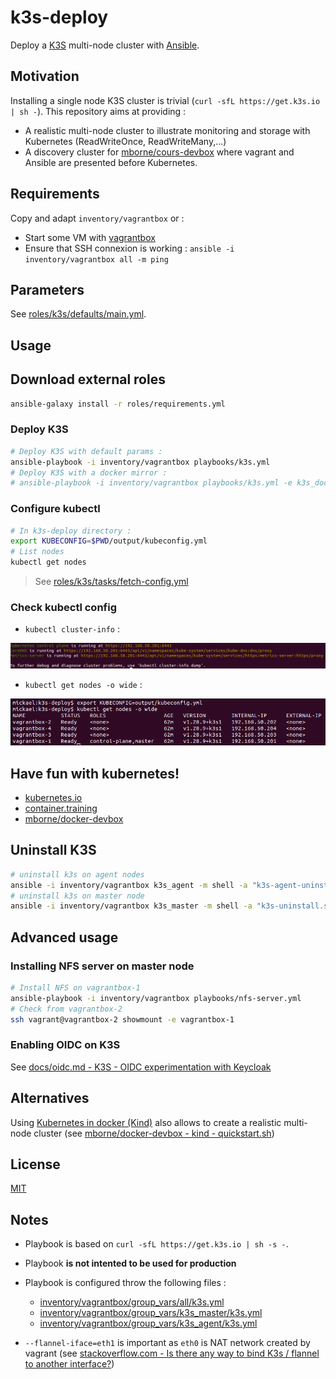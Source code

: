 # k3s-deploy

Deploy a [K3S](https://k3s.io/) multi-node cluster with [Ansible](https://docs.ansible.com/ansible/latest/index.html).

## Motivation

Installing a single node K3S cluster is trivial (`curl -sfL https://get.k3s.io | sh -`). This repository aims at providing :

* A realistic multi-node cluster to illustrate monitoring and storage with Kubernetes (ReadWriteOnce, ReadWriteMany,...)
* A discovery cluster for [mborne/cours-devbox](https://github.com/mborne/cours-devops#readme) where vagrant and Ansible are presented before Kubernetes.

## Requirements

Copy and adapt `inventory/vagrantbox` or :

* Start some VM with [vagrantbox](https://github.com/mborne/vagrantbox#readme)
* Ensure that SSH connexion is working : `ansible -i inventory/vagrantbox all -m ping`

## Parameters

See [roles/k3s/defaults/main.yml](roles/k3s/defaults/main.yml).

## Usage

## Download external roles

```bash
ansible-galaxy install -r roles/requirements.yml
```

### Deploy K3S

```bash
# Deploy K3S with default params :
ansible-playbook -i inventory/vagrantbox playbooks/k3s.yml
# Deploy K3S with a docker mirror :
# ansible-playbook -i inventory/vagrantbox playbooks/k3s.yml -e k3s_docker_mirror=https://docker-mirror.quadtreeworld.net
```

### Configure kubectl

```bash
# In k3s-deploy directory :
export KUBECONFIG=$PWD/output/kubeconfig.yml
# List nodes
kubectl get nodes
```

> See [roles/k3s/tasks/fetch-config.yml](roles/k3s/tasks/fetch-config.yml)

### Check kubectl config

* `kubectl cluster-info` :

![cluster-info](docs/img/screenshot-cluster-info.png)

* `kubectl get nodes -o wide` :

![get nodes](docs/img/screenshot-get-nodes.png)

## Have fun with kubernetes!

* [kubernetes.io](https://kubernetes.io/)
* [container.training](https://container.training/)
* [mborne/docker-devbox](https://github.com/mborne/docker-devbox#readme)


## Uninstall K3S

```bash
# uninstall k3s on agent nodes
ansible -i inventory/vagrantbox k3s_agent -m shell -a "k3s-agent-uninstall.sh" --become
# uninstall k3s on master node
ansible -i inventory/vagrantbox k3s_master -m shell -a "k3s-uninstall.sh" --become
```

## Advanced usage

### Installing NFS server on master node

```bash
# Install NFS on vagrantbox-1
ansible-playbook -i inventory/vagrantbox playbooks/nfs-server.yml
# Check from vagrantbox-2
ssh vagrant@vagrantbox-2 showmount -e vagrantbox-1
```

### Enabling OIDC on K3S

See [docs/oidc.md - K3S - OIDC experimentation with Keycloak](docs/oidc.md)


## Alternatives

Using [Kubernetes in docker (Kind)](https://kind.sigs.k8s.io/docs/user/quick-start/) also allows to create a realistic multi-node cluster (see [mborne/docker-devbox - kind - quickstart.sh](https://github.com/mborne/docker-devbox/tree/master/kind#readme))


## License

[MIT](LICENSE)

## Notes

* Playbook is based on `curl -sfL https://get.k3s.io | sh -s -`.
* Playbook **is not intented to be used for production**
* Playbook is configured throw the following files :

  * [inventory/vagrantbox/group_vars/all/k3s.yml](inventory/vagrantbox/group_vars/all/k3s.yml)
  * [inventory/vagrantbox/group_vars/k3s_master/k3s.yml](inventory/vagrantbox/group_vars/k3s_master/k3s.yml)
  * [inventory/vagrantbox/group_vars/k3s_agent/k3s.yml](inventory/vagrantbox/group_vars/k3s_agent/k3s.yml)

* `--flannel-iface=eth1` is important as `eth0` is NAT network created by vagrant (see [stackoverflow.com - Is there any way to bind K3s / flannel to another interface?](https://stackoverflow.com/questions/66449289/is-there-any-way-to-bind-k3s-flannel-to-another-interface/66495119#66495119))




